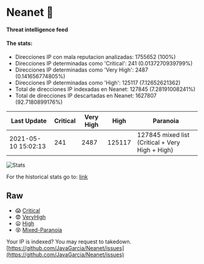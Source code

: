 # Neanet :hocho:
#### Threat intelligence feed
#### The stats:

- Direcciones IP con mala reputacion analizadas: 1755652 (100%)
- Direcciones IP determinadas como 'Critical':  241 (0.0137270939799%)
- Direcciones IP determinadas como 'Very High':  2487 (0.141656774805%)
- Direcciones IP determinadas como 'High':  125117 (7.12652621362)
- Total de direcciones IP indexadas en Neanet:  127845 (7.28191008241%)
- Total de direcciones IP descartadas en Neanet:  1627807 (92.7180899176%)

| Last Update | Critical | Very High | High | Paranoia |
| --- | --- | --- | --- | --- |
| 2021-05-10 15:02:13 | 241 | 2487 | 125117 | 127845 mixed list (Critical + Very High + High)|

![Stats](https://docs.google.com/spreadsheets/d/e/2PACX-1vSnaNMIXVabIpDJjufMlzH7poXnshF3mgd8Is1g9ytUEzVsP5my4Trn8f-xkoLLQ38xpL3HtmUexLo6/pubchart?oid=501124687&format=image)

For the historical stats go to: [link](/stats.csv)
## Raw
- :scream: [Critical](https://raw.githubusercontent.com/JavaGarcia/Neanet/master/blacklists/neanet_critical.txt)
- :fearful: [VeryHigh](https://raw.githubusercontent.com/JavaGarcia/Neanet/master/blacklists/neanet_veryHigh.txtt)
- :frowning: [High](https://raw.githubusercontent.com/JavaGarcia/Neanet/master/blacklists/neanet_high.txt)
- :dizzy_face: [Mixed-Paranoia](https://raw.githubusercontent.com/JavaGarcia/Neanet/master/blacklists/neanet_all.txt)


Your IP is indexed? You may request to takedown. [https://github.com/JavaGarcia/Neanet/issues](https://github.com/JavaGarcia/Neanet/issues)



























































































































































































































































































































































































































































































































































































































































































































































































































































































































































































































































































































































































































































































































































































































































































































































































































































































































































































































































































































































































































































































































































































































































































































































































































































































































































































































































































































































































































































































































































































































































































































































































































































































































































































































































































































































































































































































































































































































































































































































































































































































































































































































































































































































































































































































































































































































































































































































































































































































































































































































































































































































































































































































































































































































































































































































































































































































































































































































































































































































































































































































































































































































































































































































































































































